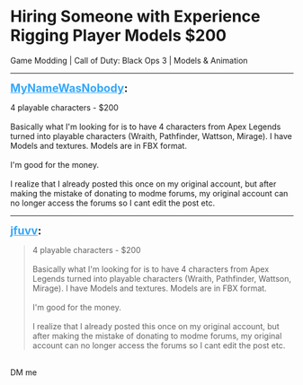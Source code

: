 # Hiring Someone with Experience Rigging Player Models $200
Game Modding | Call of Duty: Black Ops 3 | Models & Animation

---
<strong style="font-size: 1.4em;"><span style="text-decoration: underline;text-decoration-color: #34a7f9;"><span style="color:#34a7f9;">MyNameWasNobody</span></span>:</strong>

<p>4 playable characters - $200<br /><br />Basically what I&#39;m looking for is to have 4 characters from Apex Legends turned into playable characters (Wraith, Pathfinder, Wattson, Mirage). I have Models and textures. Models are in FBX format.<br /><br />I&#39;m good for the money.<br /><br />I realize that I already posted this once on my original account, but after making the mistake of donating to modme forums, my original account can no longer access the forums so I cant edit the post etc.</p>

---
<strong style="font-size: 1.4em;"><span style="text-decoration: underline;text-decoration-color: #34a7f9;"><span style="color:#34a7f9;">jfuvv</span></span>:</strong>

<p><blockquote>4 playable characters - $200<br /><br />Basically what I&#39;m looking for is to have 4 characters from Apex Legends turned into playable characters (Wraith, Pathfinder, Wattson, Mirage). I have Models and textures. Models are in FBX format.<br /><br />I&#39;m good for the money.<br /><br />I realize that I already posted this once on my original account, but after making the mistake of donating to modme forums, my original account can no longer access the forums so I cant edit the post etc.<br /></blockquote><br />DM me</p>
